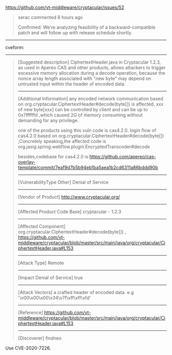 https://github.com/vt-middleware/cryptacular/issues/52

> serac commented 8 hours ago
> 
> Confirmed. We're analyzing feasibility of a backward-compatible patch and will follow up with release schedule shortly.


---

cveform:

---

> [Suggested description]
> CiphertextHeader.java in
> Cryptacular 1.2.3, as used in Apereo CAS and other products, allows
> attackers to trigger excessive memory allocation during a decode
> operation, because the nonce array length associated with "new byte" may
> depend on untrusted input within the header of encoded data.
>
> ------------------------------------------
>
> [Additional Information]
> any encoded network communication based on
> org.cryptacular.CiphertextHeader#decode(byte[]) is affected. xxx of
> new byte[xxx] can be controlled by client and can be up to 0x7ffffffd
> ,which caused 2G of memory consuming without demanding for any
> privilege.
>
> one of the products using this vuln code is cas4.2.0.
> login flow of cas4.2.0 based on
> org.cryptacular.CiphertextHeader#decode(byte[]) ,Concretely
> speaking,the affected code is
> org.jasig.spring.webflow.plugin.EncryptedTranscoder#decode
>
> besides,codebase for cas4.2.0 is https://github.com/apereo/cas-overlay-template/commit/7eaf9d7b5b94eb1ba5aea1b2cd6311a86bddd90b
>
> ------------------------------------------
>
> [VulnerabilityType Other]
> Denial of Service
>
> ------------------------------------------
>
> [Vendor of Product]
> http://www.cryptacular.org/
>
> ------------------------------------------
>
> [Affected Product Code Base]
> cryptacular - 1.2.3
>
> ------------------------------------------
>
> [Affected Component]
> org.cryptacular.CiphertextHeader#decode(byte[]) ,
> https://github.com/vt-middleware/cryptacular/blob/master/src/main/java/org/cryptacular/CiphertextHeader.java#L153
>
> ------------------------------------------
>
> [Attack Type]
> Remote
>
> ------------------------------------------
>
> [Impact Denial of Service]
> true
>
> ------------------------------------------
>
> [Attack Vectors]
> a crafted header of encoded data.
> e.g  '\x00\x00\x00\x34\x7f\xff\xff\xfd'
>
> ------------------------------------------
>
> [Reference]
> https://github.com/vt-middleware/cryptacular/blob/master/src/main/java/org/cryptacular/CiphertextHeader.java#L153
>
> ------------------------------------------
>
> [Discoverer]
> findneo

Use CVE-2020-7226.


